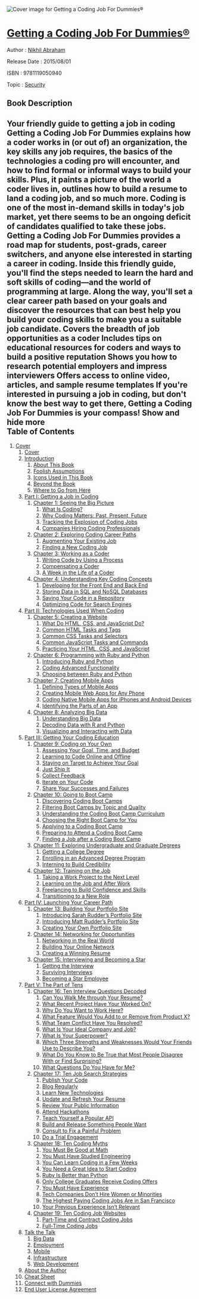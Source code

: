 ![Cover image for Getting a Coding Job For Dummies®](https://imgdetail.ebookreading.net/cover/cover/security/EB9781119050940.jpg)

[Getting a Coding Job For Dummies®](https://ebookreading.net/view/book/Getting+a+Coding+Job+For+Dummies%C2%AE-EB9781119050940_1.html "Getting a Coding Job For Dummies®")
====================================================================================================================

Author : [Nikhil Abraham](https://ebookreading.net/search/author/Nikhil+Abraham)

Release Date : 2015/08/01

ISBN : 9781119050940

Topic : [Security](https://ebookreading.net/search/category/security)

Book Description
-----------------

 Your friendly guide to getting a job in coding
Getting a Coding Job For Dummies explains how a coder works in (or out of) an organization, the key skills any job requires, the basics of the technologies a coding pro will encounter, and how to find formal or informal ways to build your skills. Plus, it paints a picture of the world a coder lives in, outlines how to build a resume to land a coding job, and so much more.
Coding is one of the most in-demand skills in today's job market, yet there seems to be an ongoing deficit of candidates qualified to take these jobs. Getting a Coding Job For Dummies provides a road map for students, post-grads, career switchers, and anyone else interested in starting a career in coding. Inside this friendly guide, you'll find the steps needed to learn the hard and soft skills of coding—and the world of programming at large. Along the way, you'll set a clear career path based on your goals and discover the resources that can best help you build your coding skills to make you a suitable job candidate.
Covers the breadth of job opportunities as a coder
Includes tips on educational resources for coders and ways to build a positive reputation
Shows you how to research potential employers and impress interviewers
Offers access to online video, articles, and sample resume templates
If you're interested in pursuing a job in coding, but don't know the best way to get there, Getting a Coding Job For Dummies is your compass!
        Show and hide more                
Table of Contents
-----------------

1. [Cover](https://ebookreading.net/view/book/Getting+a+Coding+Job+For+Dummies%C2%AE-EB9781119050940_1.html)
    1. [Cover](https://ebookreading.net/view/book/Getting+a+Coding+Job+For+Dummies%C2%AE-EB9781119050940_1.html)
    1. [Introduction](https://ebookreading.net/view/book/Getting+a+Coding+Job+For+Dummies%C2%AE-EB9781119050940_4.html)
        1. [About This Book](https://ebookreading.net/view/book/Getting+a+Coding+Job+For+Dummies%C2%AE-EB9781119050940_4.html#h2-1)
        1. [Foolish Assumptions](https://ebookreading.net/view/book/Getting+a+Coding+Job+For+Dummies%C2%AE-EB9781119050940_4.html#h2-2)
        1. [Icons Used in This Book](https://ebookreading.net/view/book/Getting+a+Coding+Job+For+Dummies%C2%AE-EB9781119050940_4.html#h2-3)
        1. [Beyond the Book](https://ebookreading.net/view/book/Getting+a+Coding+Job+For+Dummies%C2%AE-EB9781119050940_4.html#h2-4)
        1. [Where to Go from Here](https://ebookreading.net/view/book/Getting+a+Coding+Job+For+Dummies%C2%AE-EB9781119050940_4.html#h2-5)
    1. [Part I: Getting a Job in Coding](https://ebookreading.net/view/book/Getting+a+Coding+Job+For+Dummies%C2%AE-EB9781119050940_5.html)
        1. [Chapter 1: Seeing the Big Picture](https://ebookreading.net/view/book/Getting+a+Coding+Job+For+Dummies%C2%AE-EB9781119050940_6.html)
            1. [What Is Coding?](https://ebookreading.net/view/book/Getting+a+Coding+Job+For+Dummies%C2%AE-EB9781119050940_6.html#h2-1)
            1. [Why Coding Matters: Past, Present, Future](https://ebookreading.net/view/book/Getting+a+Coding+Job+For+Dummies%C2%AE-EB9781119050940_6.html#h2-2)
            1. [Tracking the Explosion of Coding Jobs](https://ebookreading.net/view/book/Getting+a+Coding+Job+For+Dummies%C2%AE-EB9781119050940_6.html#h2-3)
            1. [Companies Hiring Coding Professionals](https://ebookreading.net/view/book/Getting+a+Coding+Job+For+Dummies%C2%AE-EB9781119050940_6.html#h2-4)
        1. [Chapter 2: Exploring Coding Career Paths](https://ebookreading.net/view/book/Getting+a+Coding+Job+For+Dummies%C2%AE-EB9781119050940_7.html)
            1. [Augmenting Your Existing Job](https://ebookreading.net/view/book/Getting+a+Coding+Job+For+Dummies%C2%AE-EB9781119050940_7.html#h2-1)
            1. [Finding a New Coding Job](https://ebookreading.net/view/book/Getting+a+Coding+Job+For+Dummies%C2%AE-EB9781119050940_7.html#h2-2)
        1. [Chapter 3: Working as a Coder](https://ebookreading.net/view/book/Getting+a+Coding+Job+For+Dummies%C2%AE-EB9781119050940_8.html)
            1. [Writing Code by Using a Process](https://ebookreading.net/view/book/Getting+a+Coding+Job+For+Dummies%C2%AE-EB9781119050940_8.html#h2-1)
            1. [Compensating a Coder](https://ebookreading.net/view/book/Getting+a+Coding+Job+For+Dummies%C2%AE-EB9781119050940_8.html#h2-2)
            1. [A Week in the Life of a Coder](https://ebookreading.net/view/book/Getting+a+Coding+Job+For+Dummies%C2%AE-EB9781119050940_8.html#h2-3)
        1. [Chapter 4: Understanding Key Coding Concepts](https://ebookreading.net/view/book/Getting+a+Coding+Job+For+Dummies%C2%AE-EB9781119050940_9.html)
            1. [Developing for the Front End and Back End](https://ebookreading.net/view/book/Getting+a+Coding+Job+For+Dummies%C2%AE-EB9781119050940_9.html#h2-1)
            1. [Storing Data in SQL and NoSQL Databases](https://ebookreading.net/view/book/Getting+a+Coding+Job+For+Dummies%C2%AE-EB9781119050940_9.html#h2-2)
            1. [Saving Your Code in a Repository](https://ebookreading.net/view/book/Getting+a+Coding+Job+For+Dummies%C2%AE-EB9781119050940_9.html#h2-3)
            1. [Optimizing Code for Search Engines](https://ebookreading.net/view/book/Getting+a+Coding+Job+For+Dummies%C2%AE-EB9781119050940_9.html#h2-4)
    1. [Part II: Technologies Used When Coding](https://ebookreading.net/view/book/Getting+a+Coding+Job+For+Dummies%C2%AE-EB9781119050940_10.html)
        1. [Chapter 5: Creating a Website](https://ebookreading.net/view/book/Getting+a+Coding+Job+For+Dummies%C2%AE-EB9781119050940_11.html)
            1. [What Do HTML, CSS, and JavaScript Do?](https://ebookreading.net/view/book/Getting+a+Coding+Job+For+Dummies%C2%AE-EB9781119050940_11.html#h2-1)
            1. [Common HTML Tasks and Tags](https://ebookreading.net/view/book/Getting+a+Coding+Job+For+Dummies%C2%AE-EB9781119050940_11.html#h2-2)
            1. [Common CSS Tasks and Selectors](https://ebookreading.net/view/book/Getting+a+Coding+Job+For+Dummies%C2%AE-EB9781119050940_11.html#h2-3)
            1. [Common JavaScript Tasks and Commands](https://ebookreading.net/view/book/Getting+a+Coding+Job+For+Dummies%C2%AE-EB9781119050940_11.html#h2-4)
            1. [Practicing Your HTML, CSS, and JavaScript](https://ebookreading.net/view/book/Getting+a+Coding+Job+For+Dummies%C2%AE-EB9781119050940_11.html#h2-5)
        1. [Chapter 6: Programming with Ruby and Python](https://ebookreading.net/view/book/Getting+a+Coding+Job+For+Dummies%C2%AE-EB9781119050940_12.html)
            1. [Introducing Ruby and Python](https://ebookreading.net/view/book/Getting+a+Coding+Job+For+Dummies%C2%AE-EB9781119050940_12.html#h2-1)
            1. [Coding Advanced Functionality](https://ebookreading.net/view/book/Getting+a+Coding+Job+For+Dummies%C2%AE-EB9781119050940_12.html#h2-2)
            1. [Choosing between Ruby and Python](https://ebookreading.net/view/book/Getting+a+Coding+Job+For+Dummies%C2%AE-EB9781119050940_12.html#h2-3)
        1. [Chapter 7: Creating Mobile Apps](https://ebookreading.net/view/book/Getting+a+Coding+Job+For+Dummies%C2%AE-EB9781119050940_13.html)
            1. [Defining Types of Mobile Apps](https://ebookreading.net/view/book/Getting+a+Coding+Job+For+Dummies%C2%AE-EB9781119050940_13.html#h2-1)
            1. [Creating Mobile Web Apps for Any Phone](https://ebookreading.net/view/book/Getting+a+Coding+Job+For+Dummies%C2%AE-EB9781119050940_13.html#h2-2)
            1. [Coding Native Mobile Apps for iPhones and Android Devices](https://ebookreading.net/view/book/Getting+a+Coding+Job+For+Dummies%C2%AE-EB9781119050940_13.html#h2-3)
            1. [Identifying the Parts of an App](https://ebookreading.net/view/book/Getting+a+Coding+Job+For+Dummies%C2%AE-EB9781119050940_13.html#h2-4)
        1. [Chapter 8: Analyzing Big Data](https://ebookreading.net/view/book/Getting+a+Coding+Job+For+Dummies%C2%AE-EB9781119050940_14.html)
            1. [Understanding Big Data](https://ebookreading.net/view/book/Getting+a+Coding+Job+For+Dummies%C2%AE-EB9781119050940_14.html#h2-1)
            1. [Decoding Data with R and Python](https://ebookreading.net/view/book/Getting+a+Coding+Job+For+Dummies%C2%AE-EB9781119050940_14.html#h2-2)
            1. [Visualizing and Interacting with Data](https://ebookreading.net/view/book/Getting+a+Coding+Job+For+Dummies%C2%AE-EB9781119050940_14.html#h2-3)
    1. [Part III: Getting Your Coding Education](https://ebookreading.net/view/book/Getting+a+Coding+Job+For+Dummies%C2%AE-EB9781119050940_15.html)
        1. [Chapter 9: Coding on Your Own](https://ebookreading.net/view/book/Getting+a+Coding+Job+For+Dummies%C2%AE-EB9781119050940_16.html)
            1. [Assessing Your Goal, Time, and Budget](https://ebookreading.net/view/book/Getting+a+Coding+Job+For+Dummies%C2%AE-EB9781119050940_16.html#h2-1)
            1. [Learning to Code Online and Offline](https://ebookreading.net/view/book/Getting+a+Coding+Job+For+Dummies%C2%AE-EB9781119050940_16.html#h2-2)
            1. [Staying on Target to Achieve Your Goal](https://ebookreading.net/view/book/Getting+a+Coding+Job+For+Dummies%C2%AE-EB9781119050940_16.html#h2-3)
            1. [Just Ship It](https://ebookreading.net/view/book/Getting+a+Coding+Job+For+Dummies%C2%AE-EB9781119050940_16.html#h2-4)
            1. [Collect Feedback](https://ebookreading.net/view/book/Getting+a+Coding+Job+For+Dummies%C2%AE-EB9781119050940_16.html#h2-5)
            1. [Iterate on Your Code](https://ebookreading.net/view/book/Getting+a+Coding+Job+For+Dummies%C2%AE-EB9781119050940_16.html#h2-6)
            1. [Share Your Successes and Failures](https://ebookreading.net/view/book/Getting+a+Coding+Job+For+Dummies%C2%AE-EB9781119050940_16.html#h2-7)
        1. [Chapter 10: Going to Boot Camp](https://ebookreading.net/view/book/Getting+a+Coding+Job+For+Dummies%C2%AE-EB9781119050940_17.html)
            1. [Discovering Coding Boot Camps](https://ebookreading.net/view/book/Getting+a+Coding+Job+For+Dummies%C2%AE-EB9781119050940_17.html#h2-1)
            1. [Filtering Boot Camps by Topic and Quality](https://ebookreading.net/view/book/Getting+a+Coding+Job+For+Dummies%C2%AE-EB9781119050940_17.html#h2-2)
            1. [Understanding the Coding Boot Camp Curriculum](https://ebookreading.net/view/book/Getting+a+Coding+Job+For+Dummies%C2%AE-EB9781119050940_17.html#h2-3)
            1. [Choosing the Right Boot Camp for You](https://ebookreading.net/view/book/Getting+a+Coding+Job+For+Dummies%C2%AE-EB9781119050940_17.html#h2-4)
            1. [Applying to a Coding Boot Camp](https://ebookreading.net/view/book/Getting+a+Coding+Job+For+Dummies%C2%AE-EB9781119050940_17.html#h2-5)
            1. [Preparing to Attend a Coding Boot Camp](https://ebookreading.net/view/book/Getting+a+Coding+Job+For+Dummies%C2%AE-EB9781119050940_17.html#h2-6)
            1. [Finding a Job after a Coding Boot Camp](https://ebookreading.net/view/book/Getting+a+Coding+Job+For+Dummies%C2%AE-EB9781119050940_17.html#h2-7)
        1. [Chapter 11: Exploring Undergraduate and Graduate Degrees](https://ebookreading.net/view/book/Getting+a+Coding+Job+For+Dummies%C2%AE-EB9781119050940_18.html)
            1. [Getting a College Degree](https://ebookreading.net/view/book/Getting+a+Coding+Job+For+Dummies%C2%AE-EB9781119050940_18.html#h2-1)
            1. [Enrolling in an Advanced Degree Program](https://ebookreading.net/view/book/Getting+a+Coding+Job+For+Dummies%C2%AE-EB9781119050940_18.html#h2-2)
            1. [Interning to Build Credibility](https://ebookreading.net/view/book/Getting+a+Coding+Job+For+Dummies%C2%AE-EB9781119050940_18.html#h2-3)
        1. [Chapter 12: Training on the Job](https://ebookreading.net/view/book/Getting+a+Coding+Job+For+Dummies%C2%AE-EB9781119050940_19.html)
            1. [Taking a Work Project to the Next Level](https://ebookreading.net/view/book/Getting+a+Coding+Job+For+Dummies%C2%AE-EB9781119050940_19.html#h2-1)
            1. [Learning on the Job and After Work](https://ebookreading.net/view/book/Getting+a+Coding+Job+For+Dummies%C2%AE-EB9781119050940_19.html#h2-2)
            1. [Freelancing to Build Confidence and Skills](https://ebookreading.net/view/book/Getting+a+Coding+Job+For+Dummies%C2%AE-EB9781119050940_19.html#h2-3)
            1. [Transitioning to a New Role](https://ebookreading.net/view/book/Getting+a+Coding+Job+For+Dummies%C2%AE-EB9781119050940_19.html#h2-4)
    1. [Part IV: Launching Your Career Path](https://ebookreading.net/view/book/Getting+a+Coding+Job+For+Dummies%C2%AE-EB9781119050940_20.html)
        1. [Chapter 13: Building Your Portfolio Site](https://ebookreading.net/view/book/Getting+a+Coding+Job+For+Dummies%C2%AE-EB9781119050940_21.html)
            1. [Introducing Sarah Rudder’s Portfolio Site](https://ebookreading.net/view/book/Getting+a+Coding+Job+For+Dummies%C2%AE-EB9781119050940_21.html#h2-1)
            1. [Introducing Matt Rudder’s Portfolio Site](https://ebookreading.net/view/book/Getting+a+Coding+Job+For+Dummies%C2%AE-EB9781119050940_21.html#h2-2)
            1. [Creating Your Own Portfolio Site](https://ebookreading.net/view/book/Getting+a+Coding+Job+For+Dummies%C2%AE-EB9781119050940_21.html#h2-3)
        1. [Chapter 14: Networking for Opportunities](https://ebookreading.net/view/book/Getting+a+Coding+Job+For+Dummies%C2%AE-EB9781119050940_22.html)
            1. [Networking in the Real World](https://ebookreading.net/view/book/Getting+a+Coding+Job+For+Dummies%C2%AE-EB9781119050940_22.html#h2-1)
            1. [Building Your Online Network](https://ebookreading.net/view/book/Getting+a+Coding+Job+For+Dummies%C2%AE-EB9781119050940_22.html#h2-2)
            1. [Creating a Winning Resume](https://ebookreading.net/view/book/Getting+a+Coding+Job+For+Dummies%C2%AE-EB9781119050940_22.html#h2-3)
        1. [Chapter 15: Interviewing and Becoming a Star](https://ebookreading.net/view/book/Getting+a+Coding+Job+For+Dummies%C2%AE-EB9781119050940_23.html)
            1. [Getting the Interview](https://ebookreading.net/view/book/Getting+a+Coding+Job+For+Dummies%C2%AE-EB9781119050940_23.html#h2-1)
            1. [Surviving Interviews](https://ebookreading.net/view/book/Getting+a+Coding+Job+For+Dummies%C2%AE-EB9781119050940_23.html#h2-2)
            1. [Becoming a Star Employee](https://ebookreading.net/view/book/Getting+a+Coding+Job+For+Dummies%C2%AE-EB9781119050940_23.html#h2-3)
    1. [Part V: The Part of Tens](https://ebookreading.net/view/book/Getting+a+Coding+Job+For+Dummies%C2%AE-EB9781119050940_24.html)
        1. [Chapter 16: Ten Interview Questions Decoded](https://ebookreading.net/view/book/Getting+a+Coding+Job+For+Dummies%C2%AE-EB9781119050940_25.html)
            1. [Can You Walk Me through Your Resume?](https://ebookreading.net/view/book/Getting+a+Coding+Job+For+Dummies%C2%AE-EB9781119050940_25.html#h2-1)
            1. [What Recent Project Have Your Worked On?](https://ebookreading.net/view/book/Getting+a+Coding+Job+For+Dummies%C2%AE-EB9781119050940_25.html#h2-2)
            1. [Why Do You Want to Work Here?](https://ebookreading.net/view/book/Getting+a+Coding+Job+For+Dummies%C2%AE-EB9781119050940_25.html#h2-3)
            1. [What Feature Would You Add to or Remove from Product X?](https://ebookreading.net/view/book/Getting+a+Coding+Job+For+Dummies%C2%AE-EB9781119050940_25.html#h2-4)
            1. [What Team Conflict Have You Resolved?](https://ebookreading.net/view/book/Getting+a+Coding+Job+For+Dummies%C2%AE-EB9781119050940_25.html#h2-5)
            1. [What Is Your Ideal Company and Job?](https://ebookreading.net/view/book/Getting+a+Coding+Job+For+Dummies%C2%AE-EB9781119050940_25.html#h2-6)
            1. [What Is Your Superpower?](https://ebookreading.net/view/book/Getting+a+Coding+Job+For+Dummies%C2%AE-EB9781119050940_25.html#h2-7)
            1. [Which Three Strengths and Weaknesses Would Your Friends Use to Describe You?](https://ebookreading.net/view/book/Getting+a+Coding+Job+For+Dummies%C2%AE-EB9781119050940_25.html#h2-8)
            1. [What Do You Know to Be True that Most People Disagree With or Find Surprising?](https://ebookreading.net/view/book/Getting+a+Coding+Job+For+Dummies%C2%AE-EB9781119050940_25.html#h2-9)
            1. [What Questions Do You Have for Me?](https://ebookreading.net/view/book/Getting+a+Coding+Job+For+Dummies%C2%AE-EB9781119050940_25.html#h2-10)
        1. [Chapter 17: Ten Job Search Strategies](https://ebookreading.net/view/book/Getting+a+Coding+Job+For+Dummies%C2%AE-EB9781119050940_26.html)
            1. [Publish Your Code](https://ebookreading.net/view/book/Getting+a+Coding+Job+For+Dummies%C2%AE-EB9781119050940_26.html#h2-1)
            1. [Blog Regularly](https://ebookreading.net/view/book/Getting+a+Coding+Job+For+Dummies%C2%AE-EB9781119050940_26.html#h2-2)
            1. [Learn New Technologies](https://ebookreading.net/view/book/Getting+a+Coding+Job+For+Dummies%C2%AE-EB9781119050940_26.html#h2-3)
            1. [Update and Refresh Your Resume](https://ebookreading.net/view/book/Getting+a+Coding+Job+For+Dummies%C2%AE-EB9781119050940_26.html#h2-4)
            1. [Review Your Public Information](https://ebookreading.net/view/book/Getting+a+Coding+Job+For+Dummies%C2%AE-EB9781119050940_26.html#h2-5)
            1. [Attend Hackathons](https://ebookreading.net/view/book/Getting+a+Coding+Job+For+Dummies%C2%AE-EB9781119050940_26.html#h2-6)
            1. [Teach Yourself a Popular API](https://ebookreading.net/view/book/Getting+a+Coding+Job+For+Dummies%C2%AE-EB9781119050940_26.html#h2-7)
            1. [Build and Release Something People Want](https://ebookreading.net/view/book/Getting+a+Coding+Job+For+Dummies%C2%AE-EB9781119050940_26.html#h2-8)
            1. [Consult to Fix a Painful Problem](https://ebookreading.net/view/book/Getting+a+Coding+Job+For+Dummies%C2%AE-EB9781119050940_26.html#h2-9)
            1. [Do a Trial Engagement](https://ebookreading.net/view/book/Getting+a+Coding+Job+For+Dummies%C2%AE-EB9781119050940_26.html#h2-10)
        1. [Chapter 18: Ten Coding Myths](https://ebookreading.net/view/book/Getting+a+Coding+Job+For+Dummies%C2%AE-EB9781119050940_27.html)
            1. [You Must Be Good at Math](https://ebookreading.net/view/book/Getting+a+Coding+Job+For+Dummies%C2%AE-EB9781119050940_27.html#h2-1)
            1. [You Must Have Studied Engineering](https://ebookreading.net/view/book/Getting+a+Coding+Job+For+Dummies%C2%AE-EB9781119050940_27.html#h2-2)
            1. [You Can Learn Coding in a Few Weeks](https://ebookreading.net/view/book/Getting+a+Coding+Job+For+Dummies%C2%AE-EB9781119050940_27.html#h2-3)
            1. [You Need a Great Idea to Start Coding](https://ebookreading.net/view/book/Getting+a+Coding+Job+For+Dummies%C2%AE-EB9781119050940_27.html#h2-4)
            1. [Ruby Is Better than Python](https://ebookreading.net/view/book/Getting+a+Coding+Job+For+Dummies%C2%AE-EB9781119050940_27.html#h2-5)
            1. [Only College Graduates Receive Coding Offers](https://ebookreading.net/view/book/Getting+a+Coding+Job+For+Dummies%C2%AE-EB9781119050940_27.html#h2-6)
            1. [You Must Have Experience](https://ebookreading.net/view/book/Getting+a+Coding+Job+For+Dummies%C2%AE-EB9781119050940_27.html#h2-7)
            1. [Tech Companies Don’t Hire Women or Minorities](https://ebookreading.net/view/book/Getting+a+Coding+Job+For+Dummies%C2%AE-EB9781119050940_27.html#h2-8)
            1. [The Highest Paying Coding Jobs Are in San Francisco](https://ebookreading.net/view/book/Getting+a+Coding+Job+For+Dummies%C2%AE-EB9781119050940_27.html#h2-9)
            1. [Your Previous Experience Isn’t Relevant](https://ebookreading.net/view/book/Getting+a+Coding+Job+For+Dummies%C2%AE-EB9781119050940_27.html#h2-10)
        1. [Chapter 19: Ten Coding Job Websites](https://ebookreading.net/view/book/Getting+a+Coding+Job+For+Dummies%C2%AE-EB9781119050940_28.html)
            1. [Part-Time and Contract Coding Jobs](https://ebookreading.net/view/book/Getting+a+Coding+Job+For+Dummies%C2%AE-EB9781119050940_28.html#h2-1)
            1. [Full-Time Coding Jobs](https://ebookreading.net/view/book/Getting+a+Coding+Job+For+Dummies%C2%AE-EB9781119050940_28.html#h2-2)
    1. [Talk the Talk](https://ebookreading.net/view/book/Getting+a+Coding+Job+For+Dummies%C2%AE-EB9781119050940_29.html)
        1. [Big Data](https://ebookreading.net/view/book/Getting+a+Coding+Job+For+Dummies%C2%AE-EB9781119050940_29.html#h2-1)
        1. [Employment](https://ebookreading.net/view/book/Getting+a+Coding+Job+For+Dummies%C2%AE-EB9781119050940_29.html#h2-2)
        1. [Mobile](https://ebookreading.net/view/book/Getting+a+Coding+Job+For+Dummies%C2%AE-EB9781119050940_29.html#h2-3)
        1. [Infrastructure](https://ebookreading.net/view/book/Getting+a+Coding+Job+For+Dummies%C2%AE-EB9781119050940_29.html#h2-4)
        1. [Web Development](https://ebookreading.net/view/book/Getting+a+Coding+Job+For+Dummies%C2%AE-EB9781119050940_29.html#h2-5)
    1. [About the Author](https://ebookreading.net/view/book/Getting+a+Coding+Job+For+Dummies%C2%AE-EB9781119050940_30.html)
    1. [Cheat Sheet](https://ebookreading.net/view/book/Getting+a+Coding+Job+For+Dummies%C2%AE-EB9781119050940_31.html)
    1. [Connect with Dummies](https://ebookreading.net/view/book/Getting+a+Coding+Job+For+Dummies%C2%AE-EB9781119050940_32.html)
    1. [End User License Agreement](https://ebookreading.net/view/book/Getting+a+Coding+Job+For+Dummies%C2%AE-EB9781119050940_33.html)
